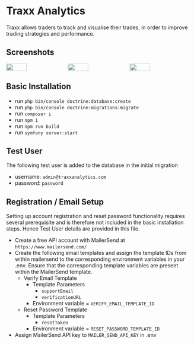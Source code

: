 # Traxx Analytics

Traxx allows traders to track and visualise their trades, in order to improve trading strategies and performance.

## Screenshots
<div style="display: flex;">
  <img src="https://user-images.githubusercontent.com/87614942/232610987-807f52e1-7b4f-4cff-bbd7-b423c69a50bc.png" width="33%">
  <img src="https://user-images.githubusercontent.com/87614942/232610992-42ff670a-b04a-4e11-aa0e-faaf9674a7d5.png" width="33%">
  <img src="https://user-images.githubusercontent.com/87614942/232610999-317f46a8-14f9-4505-b0f0-0b694101ddea.png" width="33%">
</div>

## Basic Installation
- run `php bin/console doctrine:database:create`
- run `php bin/console doctrine:migrations:migrate`
- run `composer i`
- run `npm i`
- run `npm run build`
- run `symfony server:start`

## Test User
The following test user is added to the database in the initial migration
- username: `admin@traxxanalytics.com`
- password: `password`

## Registration / Email Setup
Setting up account registration and reset password functionality requires several prerequisite and is therefore not included in the basic installation steps. Hence Test User details are provided in this file.
- Create a free API account with MailerSend at `https://www.mailersend.com/`
- Create the following email templates and assign the template IDs from within mailersend to the corresponding environment variables in your .env. Ensure that the corresponding template variables are present within the MailerSend template.
  - Verify Email Template
    - Template Parameters
      - `supportEmail`
      - `verificationURL`
    - Environment variable = `VERIFY_EMAIL_TEMPLATE_ID`
  - Reset Password Template
    - Template Parameters
      - `resetToken`
     - Environment variable = `RESET_PASSWORD_TEMPLATE_ID`
- Assign MailerSend API key to `MAILER_SEND_API_KEY` in .env
